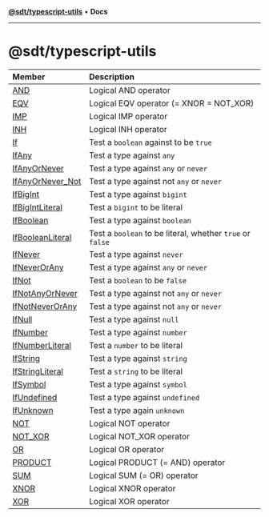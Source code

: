 [**@sdt/typescript-utils**](README.md) • **Docs**

***

# @sdt/typescript-utils

| Member | Description |
| :------ | :------ |
| [AND](type-aliases/AND.md) | Logical AND operator |
| [EQV](type-aliases/EQV.md) | Logical EQV operator (= XNOR = NOT_XOR) |
| [IMP](type-aliases/IMP.md) | Logical IMP operator |
| [INH](type-aliases/INH.md) | Logical INH operator |
| [If](type-aliases/If.md) | Test a `boolean` against to be `true` |
| [IfAny](type-aliases/IfAny.md) | Test a type against `any` |
| [IfAnyOrNever](type-aliases/IfAnyOrNever.md) | Test a type against `any` or `never` |
| [IfAnyOrNever\_Not](type-aliases/IfAnyOrNever_Not.md) | Test a type against not `any` or `never` |
| [IfBigInt](type-aliases/IfBigInt.md) | Test a type against `bigint` |
| [IfBigIntLiteral](type-aliases/IfBigIntLiteral.md) | Test a `bigint` to be literal |
| [IfBoolean](type-aliases/IfBoolean.md) | Test a type against `boolean` |
| [IfBooleanLiteral](type-aliases/IfBooleanLiteral.md) | Test a `boolean` to be literal, whether `true` or `false` |
| [IfNever](type-aliases/IfNever.md) | Test a type against `never` |
| [IfNeverOrAny](type-aliases/IfNeverOrAny.md) | Test a type against `any` or `never` |
| [IfNot](type-aliases/IfNot.md) | Test a `boolean` to be `false` |
| [IfNotAnyOrNever](type-aliases/IfNotAnyOrNever.md) | Test a type against not `any` or `never` |
| [IfNotNeverOrAny](type-aliases/IfNotNeverOrAny.md) | Test a type against not `any` or `never` |
| [IfNull](type-aliases/IfNull.md) | Test a type against `null` |
| [IfNumber](type-aliases/IfNumber.md) | Test a type against `number` |
| [IfNumberLiteral](type-aliases/IfNumberLiteral.md) | Test a `number` to be literal |
| [IfString](type-aliases/IfString.md) | Test a type against `string` |
| [IfStringLiteral](type-aliases/IfStringLiteral.md) | Test a `string` to be literal |
| [IfSymbol](type-aliases/IfSymbol.md) | Test a type against `symbol` |
| [IfUndefined](type-aliases/IfUndefined.md) | Test a type against `undefined` |
| [IfUnknown](type-aliases/IfUnknown.md) | Test a type again `unknown` |
| [NOT](type-aliases/NOT.md) | Logical NOT operator |
| [NOT\_XOR](type-aliases/NOT_XOR.md) | Logical NOT_XOR operator |
| [OR](type-aliases/OR.md) | Logical OR operator |
| [PRODUCT](type-aliases/PRODUCT.md) | Logical PRODUCT (= AND) operator |
| [SUM](type-aliases/SUM.md) | Logical SUM (= OR) operator |
| [XNOR](type-aliases/XNOR.md) | Logical XNOR operator |
| [XOR](type-aliases/XOR.md) | Logical XOR operator |
